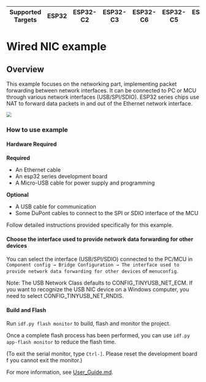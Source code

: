 | Supported Targets | ESP32 | ESP32-C2 | ESP32-C3 | ESP32-C6 | ESP32-C5 | ESP32-S2 | ESP32-S3 | ESP32-H2 |
| ----------------- | ----- | -------- | -------- | -------- | -------- | -------- | -------- | -------- |

# Wired NIC example

## Overview

This example focuses on the networking part, implementing packet forwarding between network interfaces. It can be connected to PC or MCU through various network interfaces (USB/SPI/SDIO). ESP32 series chips use NAT to forward data packets in and out of the Ethernet network interface.

<img src="https://raw.githubusercontent.com/espressif/esp-iot-bridge/master/components/iot_bridge/docs/_static/wired_nic_en.png" style="zoom:80%;" />

### How to use example
#### Hardware Required
**Required**
- An Ethernet cable
- An esp32 series development board
- A Micro-USB cable for power supply and programming

**Optional**
- A USB cable for communication
- Some DuPont cables to connect to the SPI or SDIO interface of the MCU

Follow detailed instructions provided specifically for this example.

#### Choose the interface used to provide network data forwarding for other devices

You can select the interface (USB/SPI/SDIO) connected to the PC/MCU in `Component config → Bridge Configuration → The interface used to provide network data forwarding for other devices` of `menuconfig`.

Note: The USB Network Class defaults to CONFIG_TINYUSB_NET_ECM. If you want to recognize the USB NIC device on a Windows computer, you need to select CONFIG_TINYUSB_NET_RNDIS.

#### Build and Flash
Run `idf.py flash monitor` to build, flash and monitor the project.

Once a complete flash process has been performed, you can use `idf.py app-flash monitor` to reduce the flash time.

(To exit the serial monitor, type `Ctrl-]`. Please reset the development board f you cannot exit the monitor.)

For more information, see [User_Guide.md](https://github.com/espressif/esp-iot-bridge/blob/master/components/iot_bridge/User_Guide.md).
